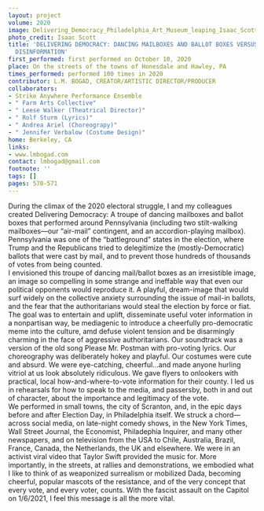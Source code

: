 ```yaml
---
layout: project
volume: 2020
image: Delivering_Democracy_Philadelphia_Art_Museum_leaping_Isaac_Scott.jpeg
photo_credit: Isaac Scott
title: 'DELIVERING DEMOCRACY: DANCING MAILBOXES AND BALLOT BOXES VERSUS AUTHORITARIAN
  DISINFORMATION'
first_performed: first performed on October 10, 2020
place: On the streets of the towns of Honesdale and Hawley, PA
times_performed: performed 100 times in 2020
contributor: L.M. BOGAD, CREATOR/ARTISTIC DIRECTOR/PRODUCER
collaborators:
- Strike Anywhere Performance Ensemble
- " Farm Arts Collective"
- " Leese Walker (Theatrical Director)"
- " Rolf Sturm (Lyrics)"
- " Andrea Ariel (Choreograpy)"
- " Jennifer Verbalow (Costume Design)"
home: Berkeley, CA
links:
- www.lmbogad.com
contact: lmbogad@gmail.com
footnote: ''
tags: []
pages: 570-571
---
```




During the climax of the 2020 electoral struggle, I and my colleagues created Delivering Democracy: A troupe of dancing mailboxes and ballot boxes that performed around Pennsylvania (including two stilt-walking mailboxes—our “air-mail” contingent, and an accordion-playing mailbox).  
	Pennsylvania was one of the “battleground” states in the election, where Trump and the Republicans tried to delegitimize the (mostly-Democratic) ballots that were cast by mail, and to prevent those hundreds of thousands of votes from being counted.  
	I envisioned this troupe of dancing mail/ballot boxes as an irresistible image, an image so compelling in some strange and ineffable way that even our political opponents would reproduce it. A playful, dream-image that would surf widely on the collective anxiety surrounding the issue of mail-in ballots, and the fear that the authoritarians would steal the election by force or fiat.  
	The goal was to entertain and uplift, disseminate useful voter information in a nonpartisan way, be mediagenic to introduce a cheerfully pro-democratic meme into the culture, amd defuse violent tension and be disarmingly charming in the face of aggressive authoritarians. Our soundtrack was a version of the old song Please Mr. Postman with pro-voting lyrics.  Our choreography was deliberately hokey and playful.  Our costumes were cute and absurd.  We were eye-catching, cheerful…and made anyone hurling vitriol at us look absolutely ridiculous.  We gave flyers to onlookers with practical, local how-and-where-to-vote information for their county.  I led us in rehearsals for how to speak to the media, and passersby, both in and out of character, about the importance and legitimacy of the vote.  
	We performed in small towns, the city of Scranton, and, in the epic days before and after Election Day, in Philadelphia itself. 
	We struck a chord—across social media, on late-night comedy shows, in the New York Times, Wall Street Journal, the Economist, Philadephia Inquirer, and many other newspapers, and on television from the USA to Chile, Australia, Brazil, France, Canada, the Netherlands, the UK and elsewhere.  We were in an activist viral video that Taylor Swift provided the music for. More importantly, in the streets, at rallies and demonstrations, we embodied what I like to think of as weaponized surrealism or mobilized Dada, becoming cheerful, popular mascots of the resistance, and of the very concept that every vote, and every voter, counts. With the fascist assault on the Capitol on 1/6/2021, I feel this message is all the more vital.

